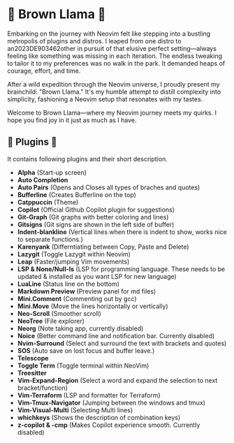 # 🦙 Brown Llama 🦙

Embarking on the journey with Neovim felt like stepping into a bustling metropolis of plugins and distros. I leaped from one distro to an2023DE903462other in pursuit of that elusive perfect setting—always feeling like something was missing in each iteration. The endless tweaking to tailor it to my preferences was no walk in the park. It demanded heaps of courage, effort, and time.

After a wild expedition through the Neovim universe, I proudly present my brainchild: "Brown Llama." It's my humble attempt to distill complexity into simplicity, fashioning a Neovim setup that resonates with my tastes.

Welcome to Brown Llama—where my Neovim journey meets my quirks. I hope you find joy in it just as much as I have.

## 🦙 Plugins 🦙

It contains following plugins and their short description.

- **Alpha** (Start-up screen)
- **Auto Completion**
- **Auto Pairs** (Opens and Closes all types of braches and quotes)
- **Bufferline** (Creates Bufferline on the top)
- **Catppuccin** (Theme)
- **Copilot** (Official Github Copilot plugin for suggestions)
- **Git-Graph** (Git graphs with better coloring and lines)
- **Gitsigns** (Git signs are shown in the left side of buffer)
- **Indent-blankline** (Vertical lines when there is indent to show, works nice to separate functions.)
- **Karenyank** (Differntiating between Copy, Paste and Delete)
- **Lazygit** (Toggle Lazygit within Neovim)
- **Leap** (Faster/jumping Vim movements)
- **LSP & None/Null-ls** (LSP for programming language. These needs to be updated & installed as you want LSP for new language)
- **LuaLine** (Status line on the bottom)
- **Markdown Preview** (Preview panel for md files)
- **Mini.Comment** (Commenting out by gcc)
- **Mini.Move** (Move the lines horizontally or vertically)
- **Neo-Scroll** (Smoother scroll)
- **NeoTree** (File explorer)
- **Neorg** (Note taking app, currently disabled)
- **Noice** (Better command line and notification bar. Currently disabled)
- **Nvim-Surround** (Select and surround the text with brackets and quotes)
- **SOS** (Auto save on lost focus and buffer leave.)
- **Telescope**
- **Toggle Term** (Toggle terminal within NeoVim)
- **Treesitter**
- **Vim-Expand-Region** (Select a word and expand the selection to next bracket/function)
- **Vim-Terraform** (LSP and formatter for Terraform)
- **Vim-Tmux-Navigator** (Jumping between the windows and tmux)
- **Vim-Visual-Multi** (Selecting Multi lines)
- **whichkeys** (Shows the description of combination keys)
- **z-copilot & -cmp** (Makes Copilot experience smooth. Currently disabled)
